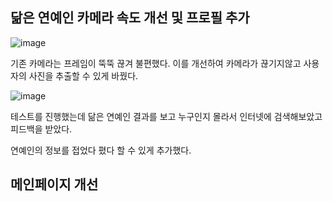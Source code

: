 ## 닮은 연예인 카메라 속도 개선 및 프로필 추가

![image](https://github.com/user-attachments/assets/e437487a-89ad-4062-8fc8-d07b62dc8566)

기존 카메라는 프레임이 뚝뚝 끊겨 불편했다. 이를 개선하여 카메라가 끊기지않고 사용자의 사진을 추출할 수 있게 바꿨다.



![image](https://github.com/user-attachments/assets/b2a10f49-aa57-4134-aabb-b8e7cd258128)

테스트를 진행했는데 닮은 연예인 결과를 보고 누구인지 몰라서 인터넷에 검색해보았고 피드백을 받았다.

연예인의 정보를 접었다 폈다 할 수 있게 추가했다.


## 메인페이지 개선

